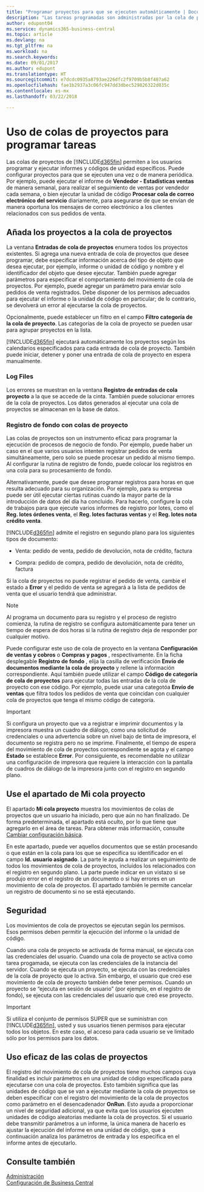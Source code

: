 ```yaml
---
title: "Programar proyectos para que se ejecuten automáticamente | Documentos de Microsoft"
description: "Las tareas programadas son administradas por la cola de proyecto. Estos proyectos ejecutan informes y unidades de código. Puede configurar proyectos para que se ejecuten una vez o de manera periódica."
author: edupont04
ms.service: dynamics365-business-central
ms.topic: article
ms.devlang: na
ms.tgt_pltfrm: na
ms.workload: na
ms.search.keywords: 
ms.date: 09/01/2017
ms.author: edupont
ms.translationtype: HT
ms.sourcegitcommit: e7dcdc0935a8793ae226dfc2f9709b5b8f487a62
ms.openlocfilehash: fae1b2937a3c06fc947dd3dbec529826322d035c
ms.contentlocale: es-mx
ms.lasthandoff: 03/22/2018

---
```

# <a name="use-job-queues-to-schedule-tasks"></a>Uso de colas de proyectos para programar tareas
Las colas de proyectos de [!INCLUDE[d365fin](includes/d365fin_md.md)] permiten a los usuarios programar y ejecutar informes y códigos de unidad específicos. Puede configurar proyectos para que se ejecuten una vez o de manera periódica. Por ejemplo, puede ejecutar el informe de **Vendedor - Estadísticas ventas** de manera semanal, para realizar el seguimiento de ventas por vendedor cada semana, o bien ejecutar la unidad de código **Procesar cola de correo electrónico del servicio** diariamente, para asegurarse de que se envían de manera oportuna los mensajes de correo electrónico a los clientes relacionados con sus pedidos de venta.  

## <a name="add-jobs-to-the-job-queue"></a>Añada los proyectos a la cola de proyectos
La ventana **Entradas de cola de proyectos** enumera todos los proyectos existentes. Si agrega una nueva entrada de cola de proyectos que desee programar, debe especificar información acerca del tipo de objeto que desea ejecutar, por ejemplo, informe o unidad de código y nombre y el identificador del objeto que desee ejecutar. También puede agregar parámetros para especificar el comportamiento del movimiento de cola de proyectos. Por ejemplo, puede agregar un parámetro para enviar solo pedidos de venta registrados. Debe disponer de los permisos adecuados para ejecutar el informe o la unidad de código en particular; de lo contrario, se devolverá un error al ejecutarse la cola de proyectos.  

Opcionalmente, puede establecer un filtro en el campo **Filtro categoría de la cola de proyecto**. Las categorías de la cola de proyecto se pueden usar para agrupar proyectos en la lista.

[!INCLUDE[d365fin](includes/d365fin_md.md)] ejecutará automáticamente los proyectos según los calendarios especificados para cada entrada de cola de proyecto. También puede iniciar, detener y poner una entrada de cola de proyecto en espera manualmente.

### <a name="log-files"></a>Log Files
Los errores se muestran en la ventana **Registro de entradas de cola proyecto** a la que se accede de la cinta. También puede solucionar errores de la cola de proyectos. Los datos generados al ejecutar una cola de proyectos se almacenan en la base de datos.  

### <a name="background-posting-with-job-queues"></a>Registro de fondo con colas de proyecto
Las colas de proyectos son un instrumento eficaz para programar la ejecución de procesos de negocio de fondo. Por ejemplo, puede haber un caso en el que varios usuarios intenten registrar pedidos de venta simultáneamente, pero solo se puede procesar un pedido al mismo tiempo. Al configurar la rutina de registro de fondo, puede colocar los registros en una cola para su procesamiento de fondo.  

 Alternativamente, puede que desee programar registros para horas en que resulta adecuado para su organización. Por ejemplo, para su empresa puede ser útil ejecutar ciertas rutinas cuando la mayor parte de la introducción de datos del día ha concluido. Para hacerlo, configure la cola de trabajos para que ejecute varios informes de registro por lotes, como el **Reg. lotes órdenes venta**, el **Reg. lotes facturas ventas** y el **Reg. lotes nota crédito venta**.  

 [!INCLUDE[d365fin](includes/d365fin_md.md)] admite el registro en segundo plano para los siguientes tipos de documento:  

-   Venta: pedido de venta, pedido de devolución, nota de crédito, factura  

-   Compra: pedido de compra, pedido de devolución, nota de crédito, factura  

 Si la cola de proyectos no puede registrar el pedido de venta, cambie el estado a **Error** y el pedido de venta se agregará a la lista de pedidos de venta que el usuario tendrá que administrar.  

> [!NOTE]  
>  Al programa un documento para su registro y el proceso de registro comienza, la rutina de registro se configura automáticamente para tener un tiempo de espera de dos horas si la rutina de registro deja de responder por cualquier motivo.  

Puede configurar este uso de cola de proyecto en la ventana **Configuración de ventas y cobros** o **Compras y pagos** , respectivamente. En la ficha desplegable **Registro de fondo** , elija la casilla de verificación **Envío de documentos mediante la cola de proyecto** y rellene la información correspondiente. Aquí también puede utilizar el campo **Código de categoría de cola de proyectos** para ejecutar todas las entradas de la cola de proyecto con ese código. Por ejemplo, puede usar una categotóa **Envío de ventas** que filtra todos los pedidos de venta que coincidan con cualquier cola de proyectos que tenga el mismo código de categoría.  

> [!IMPORTANT]  
>  Si configura un proyecto que va a registrar e imprimir documentos y la impresora muestra un cuadro de diálogo, como una solicitud de credenciales o una advertencia sobre un nivel bajo de tinta de impresora, el documento se registra pero no se imprime. Finalmente, el tiempo de espera del movimiento de cola de proyectos correspondiente se agota y el campo **Estado** se establece **Error**. Por consiguiente, es recomendable no utilizar una configuración de impresora que requiere la interacción con la pantalla de cuadros de diálogo de la impresora junto con el registro en segundo plano.  

## <a name="use-the-my-job-queue-part"></a>Use el apartado de Mi cola proyecto
El apartado **Mi cola proyecto** muestra los movimientos de colas de proyectos que un usuario ha iniciado, pero que aún no han finalizado. De forma predeterminada, el apartado está oculto, por lo que tiene que agregarlo en el área de tareas. Para obtener más información, consulte [Cambiar configuración básica](ui-change-basic-settings.md).  

En este apartado, puede ver aquellos documentos que se están procesando o que están en la cola para los que se especifica su identificador en el campo **Id. usuario asignado**. La parte le ayuda a realizar un seguimiento de todos los movimientos de cola de proyectos, incluidos los relacionados con el registro en segundo plano. La parte puede indicar en un vistazo si se produjo error en el registro de un documento o si hay errores en un movimiento de cola de proyectos. El apartado también le permite cancelar un registro de documento si no se está ejecutando.  

## <a name="security"></a>Seguridad  
Los movimientos de cola de proyectos se ejecutan según los permisos. Esos permisos deben permitir la ejecución del informe o la unidad de código.  

Cuando una cola de proyecto se activada de forma manual, se ejecuta con las credenciales del usuario. Cuando una cola de proyecto se activa como tarea progamada, se ejecuta con las credenciales de la instancia del servidor. Cuando se ejecuta un proyecto, se ejecuta con las credenciales de la cola de proyecto que lo activa. Sin embargo, el usuario que creó ese movimiento de cola de proyecto también debe tener permisos. Cuando un proyecto se “ejecuta en sesión de usuario” (por ejemplo, en el registro de fondo), se ejecuta con las credenciales del usuario que creó ese proyecto.  

> [!IMPORTANT]  
>  Si utiliza el conjunto de permisos SUPER que se suministran con [!INCLUDE[d365fin](includes/d365fin_md.md)], usted y sus usuarios tienen permisos para ejecutar todos los objetos. En este caso, el acceso para cada usuario se ve limitado sólo por los permisos para los datos.  

## <a name="using-job-queues-effectively"></a>Uso eficaz de las colas de proyectos  
El registro del movimiento de cola de proyectos tiene muchos campos cuya finalidad es incluir parámetros en una unidad de código especificada para ejecutarse con una cola de proyectos. Esto también significa que las unidades de código que se van a ejecutar mediante la cola de proyectos se deben especificar con el registro del movimiento de la cola de proyectos como parámetro en el desencadenador **OnRun**. Esto ayuda a proporcionar un nivel de seguridad adicional, ya que evita que los usuarios ejecuten unidades de código aleatorias mediante la cola de proyectos. Si el usuario debe transmitir parámetros a un informe, la única manera de hacerlo es ajustar la ejecución del informe en una unidad de código, que a continuación analiza los parámetros de entrada y los especifica en el informe antes de ejecutarlo.  

## <a name="see-also"></a>Consulte también  
[Administración](admin-setup-and-administration.md)  
[Configuración de Business Central](setup.md)  

